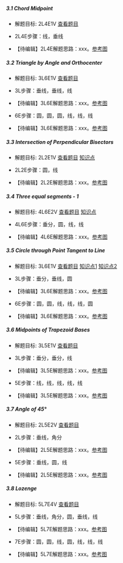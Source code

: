 ##### 3.1 Chord Midpoint
- 解题目标: 2L4E1V [查看题目](images/level/chord_midpoint.png) 
+ 2L4E步骤：线，垂线
- 【待编辑】2L4E解题思路：xxx。[参考图](images/solved/3.1.2L4E.png)


##### 3.2 Triangle by Angle and Orthocenter
- 解题目标: 3L6E1V [查看题目](images/level/a_tr_by_orthocenter.png) 
+ 3L步骤：垂线，垂线，线
- 【待编辑】3L6E解题思路：xxx。[参考图](images/solved/3.2.3L.png)
+ 6E步骤：圆，圆，圆，线，线，线
- 【待编辑】3L6E解题思路：xxx。[参考图](images/solved/3.2.6E.png)


##### 3.3 Intersection of Perpendicular Bisectors
- 解题目标: 2L2E1V [查看题目](images/level/a_tr_by_circumcenter.png) [知识点](images/hints/Fact_CircumCircle.png) 
+ 2L2E步骤：圆，线
- 【待编辑】2L2E解题思路：xxx。[参考图](images/solved/3.3.2L2E.png)


##### 3.4 Three equal segments - 1
- 解题目标: 4L6E2V [查看题目](images/level/a_equal_segments1.png) [知识点](images/hints/Fact_PBisect.png) 
+ 4L6E步骤：垂分，圆，线，线
- 【待编辑】4L6E解题思路：xxx。[参考图](images/solved/3.4.4L6E.png)


##### 3.5 Circle through Point Tangent to Line
- 解题目标: 3L6E1V [查看题目](images/level/circle_tangent_p_l.png) [知识点1](images/hints/Fact_Tangent.png) [知识点2](images/hints/Fact_PBisect.png) 
+ 3L步骤：垂分，垂线，圆
- 【待编辑】3L6E解题思路：xxx。[参考图](images/solved/3.5.3L.png)
+ 6E步骤：圆，圆，线，线，线，圆
- 【待编辑】3L6E解题思路：xxx。[参考图](images/solved/3.5.6E.png)


##### 3.6 Midpoints of Trapezoid Bases
- 解题目标: 3L5E1V [查看题目](images/level/trapezoid_cut.png) 
+ 3L步骤：垂分，垂分，线
- 【待编辑】3L5E解题思路：xxx。[参考图](images/solved/3.6.3L.png)
+ 5E步骤：线，线，线，线，线
- 【待编辑】3L5E解题思路：xxx。[参考图](images/solved/3.6.5E.png)


##### 3.7 Angle of 45°
- 解题目标: 2L5E2V [查看题目](images/level/angle45.png) 
+ 2L步骤：垂线，角分
- 【待编辑】2L5E解题思路：xxx。[参考图](images/solved/3.7.2L.png)
+ 5E步骤：垂线，圆，线
- 【待编辑】2L5E解题思路：xxx。[参考图](images/solved/3.7.5E.png)


##### 3.8 Lozenge
- 解题目标: 5L7E4V [查看题目](images/level/lozenge.png) 
+ 5L步骤：垂线，角分，圆，垂线，线
- 【待编辑】5L7E解题思路：xxx。[参考图](images/solved/3.8.5L.png)
+ 7E步骤：圆，圆，线，圆，线，线，线
- 【待编辑】5L7E解题思路：xxx。[参考图](images/solved/3.8.7E.png)

